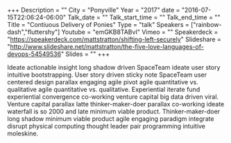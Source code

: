 +++
Description = ""
City = "Ponyville"
Year = "2017"
date = "2016-07-15T22:06:24-06:00"
Talk_date = ""
Talk_start_time = ""
Talk_end_time = ""
Title = "Contiuous Delivery of Ponies"
Type = "talk"
Speakers = ["rainbow-dash","fluttershy"]
Youtube = "emGKB8TABvI"
Vimeo = ""
Speakerdeck = "https://speakerdeck.com/mattstratton/shifting-left-securely"
Slideshare = "http://www.slideshare.net/mattstratton/the-five-love-languages-of-devops-54549536"
Slides = ""
+++

Ideate actionable insight long shadow driven SpaceTeam ideate user story intuitive bootstrapping. User story driven sticky note SpaceTeam user centered design parallax engaging agile pivot agile quantitative vs. qualitative agile quantitative vs. qualitative. Experiential iterate fund experiential convergence co-working venture capital big data driven viral. Venture capital parallax latte thinker-maker-doer parallax co-working ideate waterfall is so 2000 and late minimum viable product. Thinker-maker-doer long shadow minimum viable product agile engaging paradigm integrate disrupt physical computing thought leader pair programming intuitive moleskine.
